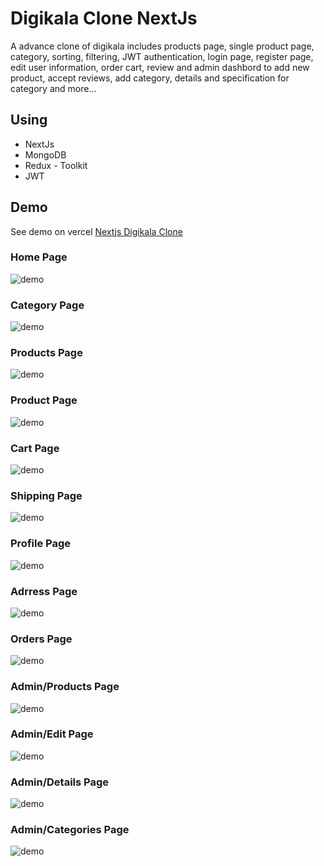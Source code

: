 ﻿# Digikala Clone NextJs

A advance clone of digikala includes products page, single product  page, category, sorting, filtering, JWT authentication, login page, register page, edit user information,  order cart, review and admin dashbord to add new product, accept reviews, add category, details and specification for category and more...

## Using
- NextJs
- MongoDB
- Redux - Toolkit
- JWT


## Demo
See demo on vercel
[Nextjs Digikala Clone](https://digikala-clone-nextjs-p.vercel.app/)

### Home Page
![demo](demo_01.png)


### Category Page
![demo](demo_02.png)

### Products Page
![demo](demo_03.png)

### Product Page
![demo](demo_04.png)

### Cart Page
![demo](demo_05.png)

### Shipping Page
![demo](demo_06.png)

### Profile Page
![demo](demo_07.png)

### Adrress Page
![demo](demo_08.png)

### Orders Page
![demo](demo_09.png)

### Admin/Products Page
![demo](demo_10.png)

### Admin/Edit Page
![demo](demo_11.png)

### Admin/Details Page
![demo](demo_12.png)

### Admin/Categories Page
![demo](demo_13.png)


